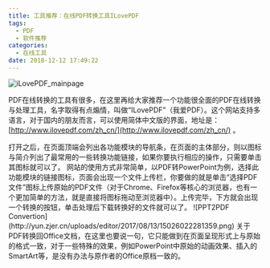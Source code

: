 ```yaml
---
title: 工具推荐：在线PDF转换工具ILovePDF
tags:
  - PDF
  - 软件推荐
categories:
  - 在线工具
date: 2018-12-12 17:49:22
---
```


![iLovePDF_mainpage](http://yun.zjer.cn/uploads/editor/2017/08/13/15026022279776.png) 

PDF在线转换的工具有很多，在这里再给大家推荐一个功能很全面的PDF在线转换与处理工具，名字取得有点煽情，叫做“ILovePDF”（我爱PDF）。这个网站支持多语言，对于国内的朋友而言，可以使用简体中文版的界面，地址是：[http://www.ilovepdf.com/zh_cn/](http://www.ilovepdf.com/zh_cn/) 。



<!--More-->打开之后，在页面顶端会列出各功能模块的导航条，在页面的主体部分，则以图标与简介列出了最常用的一些转换功能链接，如果你要执行相应的操作，只需要单击其图标就可以了。 网站的使用方式非常简单，以PDF转PowerPoint为例，选择此功能模块的链接图标，页面会出现一个文件上传栏，你要做的就是单击“选择PDF文件”图标上传原始的PDF文件（对于Chrome、Firefox等核心的浏览器，也有一个更加简单的方法，就是直接将图标拖动至浏览器中）。上传完毕，下方就会出现一个转换的按钮，单击处理后下载转换好的文件就可以了。 ![PPT2PDF  Convertion](http://yun.zjer.cn/uploads/editor/2017/08/13/15026022281359.png) 关于PDF转换回Office文档，在这里也要说一句，它只能做到在页面呈现形式上与原始的格式一致，对于一些特殊的效果，例如PowerPoint中原始的动画效果、插入的SmartArt等，是没有办法与原作者的Office原档一致的。